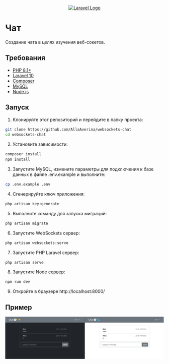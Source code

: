 <p align="center"><a href="https://laravel.com" target="_blank"><img src="https://raw.githubusercontent.com/laravel/art/master/logo-lockup/5%20SVG/2%20CMYK/1%20Full%20Color/laravel-logolockup-cmyk-red.svg" width="400" alt="Laravel Logo"></a></p>

# Чат
Создание чата в целях изучения веб-сокетов.

## Требования
* [PHP 8.1+](https://www.php.net/)
* [Laravel 10](https://laravel.com/)
* [Composer](https://getcomposer.org/)
* [MySQL](https://www.mysql.com/)
* [Node.js](https://nodejs.org/)

## Запуск
1. Клонируйте этот репозиторий и перейдите в папку проекта:
```sh
git clone https://github.com/AllaAverina/websockets-chat
cd websockets-chat
```
2. Установите зависимости:
```sh
composer install
npm install
```
3. Запустите MySQL, измените параметры для подключения к базе данных в файле .env.example и выполните:
```sh
cp .env.example .env
```
4. Сгенерируйте ключ приложения:
```sh
php artisan key:generate
```
5. Выполните команду для запуска миграций:
```sh
php artisan migrate
```
6. Запустите WebSockets сервер:
```sh
php artisan websockets:serve
```
7. Запустите PHP Laravel сервер:
```sh
php artisan serve
```
8. Запустите Node сервер:
```sh
npm run dev
```
9. Откройте в браузере http://localhost:8000/

## Пример
![Чат](https://github.com/AllaAverina/websockets-chat/blob/main/screenshot.png)
